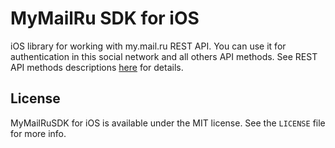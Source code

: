 MyMailRu SDK for iOS
==========

iOS library for working with my.mail.ru REST API. You can use it for authentication in this social network and all others API methods. See REST API methods descriptions [here](http://api.mail.ru/docs/) for details.

## License

MyMailRuSDK for iOS is available under the MIT license. See the `LICENSE` file for more info.

